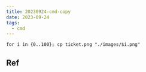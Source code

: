 ```yaml
---
title: 20230924-cmd-copy
date: 2023-09-24
tags:
  - cmd
---
```

`for i in {0..100}; cp ticket.png "./images/$i.png"`

## Ref
